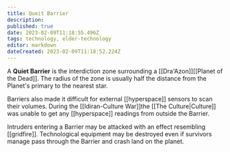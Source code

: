 ```yaml
---
title: Queit Barrier
description: 
published: true
date: 2023-02-09T11:18:55.496Z
tags: technology, elder-technology
editor: markdown
dateCreated: 2023-02-09T11:18:52.224Z
---
```


A **Quiet Barrier** is the interdiction zone surrounding a [[Dra'Azon]][[Planet of the Dead]]. The radius of the zone is usually half the distance from the Planet's primary to the nearest star.

Barriers also made it difficult for external [[hyperspace]] sensors to scan their volumes. During the [[Idiran-Culture War]]the [[The Culture|Culture]] was unable to get any [[hyperspace]] readings from outside the Barrier.

Intruders entering a Barrier may be attacked with an effect resembling [[gridfire]]. Technological equipment may be destroyed even if survivors manage pass through the Barrier and crash land on the planet.